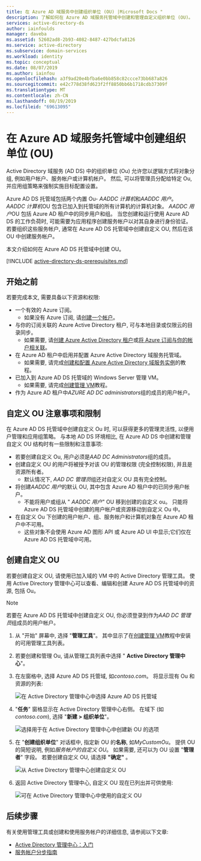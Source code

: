 ```yaml
---
title: 在 Azure AD 域服务中创建组织单位 (OU) |Microsoft Docs "
description: 了解如何在 Azure AD 域服务托管域中创建和管理自定义组织单位 (OU)。
services: active-directory-ds
author: iainfoulds
manager: daveba
ms.assetid: 52602ad8-2b93-4082-8487-427bdcfa8126
ms.service: active-directory
ms.subservice: domain-services
ms.workload: identity
ms.topic: conceptual
ms.date: 08/07/2019
ms.author: iainfou
ms.openlocfilehash: a3f9ad20e4bfba6e0bb858c82ccce73bb687a826
ms.sourcegitcommit: e42c778d38fd623f2ff8850bb6b1718cdb37309f
ms.translationtype: MT
ms.contentlocale: zh-CN
ms.lasthandoff: 08/19/2019
ms.locfileid: "69613095"
---
```

# <a name="create-an-organizational-unit-ou-in-an-azure-ad-domain-services-managed-domain"></a>在 Azure AD 域服务托管域中创建组织单位 (OU)

Active Directory 域服务 (AD DS) 中的组织单位 (Ou) 允许您以逻辑方式将对象分组, 例如用户帐户、服务帐户或计算机帐户。 然后, 可以将管理员分配给特定 Ou, 并应用组策略来强制实施目标配置设置。

Azure AD DS 托管域包括两个内置 Ou- *AADDC 计算机*和*AADDC 用户*。 *AADDC 计算机*OU 包含已加入到托管域的所有计算机的计算机对象。 *AADDC 用户*OU 包括 Azure AD 租户中的同步用户和组。 当您创建和运行使用 Azure AD DS 的工作负荷时, 可能需要为应用程序创建服务帐户以对其自身进行身份验证。 若要组织这些服务帐户, 通常在 Azure AD DS 托管域中创建自定义 OU, 然后在该 OU 中创建服务帐户。

本文介绍如何在 Azure AD DS 托管域中创建 OU。

[!INCLUDE [active-directory-ds-prerequisites.md](../../includes/active-directory-ds-prerequisites.md)]

## <a name="before-you-begin"></a>开始之前

若要完成本文, 需要具备以下资源和权限:

* 一个有效的 Azure 订阅。
    * 如果没有 Azure 订阅, 请[创建一个帐户](https://azure.microsoft.com/free/?WT.mc_id=A261C142F)。
* 与你的订阅关联的 Azure Active Directory 租户, 可与本地目录或仅限云的目录同步。
    * 如果需要, 请[创建 Azure Active Directory 租户][create-azure-ad-tenant]或[将 Azure 订阅与你的帐户相关联][associate-azure-ad-tenant]。
* 在 Azure AD 租户中启用并配置 Azure Active Directory 域服务托管域。
    * 如果需要, 请完成[创建和配置 Azure Active Directory 域服务实例][create-azure-ad-ds-instance]的教程。
* 已加入到 Azure AD DS 托管域的 Windows Server 管理 VM。
    * 如果需要, 请完成[创建管理 VM][tutorial-create-management-vm]教程。
* 作为 Azure AD 租户中*AZURE AD DC administrators*组的成员的用户帐户。

## <a name="custom-ou-considerations-and-limitations"></a>自定义 OU 注意事项和限制

在 Azure AD DS 托管域中创建自定义 Ou 时, 可以获得更多的管理灵活性, 以便用户管理和应用组策略。 与本地 AD DS 环境相比, 在 Azure AD DS 中创建和管理自定义 OU 结构时有一些限制和注意事项:

* 若要创建自定义 Ou, 用户必须是*AAD DC Administrators*组的成员。
* 创建自定义 OU 的用户将被授予对该 OU 的管理权限 (完全控制权限), 并且是资源所有者。
    * 默认情况下, *AAD DC 管理员*组还对自定义 OU 具有完全控制。
* 将创建*AADDC 用户*的默认 OU, 其中包含 Azure AD 租户中的已同步用户帐户。
    * 不能将用户或组从 " *AADDC 用户*" OU 移到创建的自定义 ou。 只能将 Azure AD DS 托管域中创建的用户帐户或资源移动到自定义 Ou 中。
* 在自定义 Ou 下创建的用户帐户、组、服务帐户和计算机对象在 Azure AD 租户中不可用。
    * 这些对象不会使用 Azure AD 图形 API 或 Azure AD UI 中显示;它们仅在 Azure AD DS 托管域中可用。

## <a name="create-a-custom-ou"></a>创建自定义 OU

若要创建自定义 OU, 请使用已加入域的 VM 中的 Active Directory 管理工具。 使用 Active Directory 管理中心可以查看、编辑和创建 Azure AD DS 托管域中的资源, 包括 Ou。

> [!NOTE]
> 若要在 Azure AD DS 托管域中创建自定义 OU, 你必须登录到作为*AAD DC 管理员*组成员的用户帐户。

1. 从 "开始" 屏幕中, 选择 "**管理工具**"。 其中显示了在[创建管理 VM][tutorial-create-management-vm]教程中安装的可用管理工具列表。
1. 若要创建和管理 Ou, 请从管理工具列表中选择 " **Active Directory 管理中心**"。
1. 在左窗格中, 选择 Azure AD DS 托管域, 如*contoso.com*。 将显示现有 Ou 和资源的列表:

    ![在 Active Directory 管理中心中选择 Azure AD DS 托管域](./media/active-directory-domain-services-admin-guide/create-ou-adac-overview.png)

1. "**任务**" 窗格显示在 Active Directory 管理中心右侧。 在域下 (如*contoso.com*), 选择 "**新建 > 组织单位**"。

    ![选择用于在 Active Directory 管理中心中创建新 OU 的选项](./media/active-directory-domain-services-admin-guide/create-ou-adac-new-ou.png)

1. 在 "**创建组织单位**" 对话框中, 指定新 OU 的**名称**, 如*MyCustomOu*。 提供 OU 的简短说明, 例如*服务帐户的自定义 OU*。 如果需要, 还可以为 OU 设置 "**管理者**" 字段。 若要创建自定义 OU, 请选择 **"确定"** 。

    ![从 Active Directory 管理中心创建自定义 OU](./media/active-directory-domain-services-admin-guide/create-ou-dialog.png)

1. 返回 Active Directory 管理中心, 自定义 OU 现在已列出并可供使用:

    ![可在 Active Directory 管理中心中使用的自定义 OU](./media/active-directory-domain-services-admin-guide/create-ou-done.png)

## <a name="next-steps"></a>后续步骤

有关使用管理工具或创建和使用服务帐户的详细信息, 请参阅以下文章:

* [Active Directory 管理中心：入门](https://technet.microsoft.com/library/dd560651.aspx)
* [服务帐户分步指南](https://technet.microsoft.com/library/dd548356.aspx)

<!-- INTERNAL LINKS -->
[create-azure-ad-tenant]: ../active-directory/fundamentals/sign-up-organization.md
[associate-azure-ad-tenant]: ../active-directory/fundamentals/active-directory-how-subscriptions-associated-directory.md
[create-azure-ad-ds-instance]: tutorial-create-instance.md
[tutorial-create-management-vm]: tutorial-create-management-vm.md
